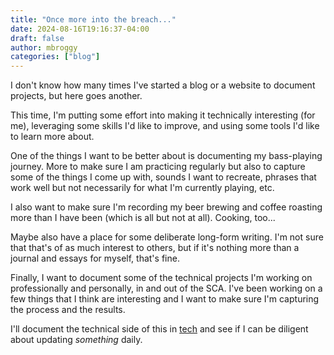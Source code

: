 ```yaml
---
title: "Once more into the breach..."
date: 2024-08-16T19:16:37-04:00
draft: false
author: mbroggy
categories: ["blog"]
---
```


I don't know how many times I've started a blog or a website to document projects, but here goes another.

<!--more-->

This time, I'm putting some effort into making it technically interesting (for me), leveraging some skills I'd like to improve, and using some tools I'd like to learn more about.

One of the things I want to be better about is documenting my bass-playing journey.  More to make sure I am practicing regularly but also to capture some of the things I come up with, sounds I want to recreate, phrases that work well but not necessarily for what I'm currently playing, etc.

I also want to make sure I'm recording my beer brewing and coffee roasting more than I have been (which is all but not at all).  Cooking, too...

Maybe also have a place for some deliberate long-form writing.  I'm not sure that that's of as much interest to others, but if it's nothing more than a journal and essays for myself, that's fine.

Finally, I want to document some of the technical projects I'm working on professionally and personally, in and out of the SCA.  I've been working on a few things that I think are interesting and I want to make sure I'm capturing the process and the results.

I'll document the technical side of this in [tech](/categories/tech) and see if I can be diligent about updating *something* daily.